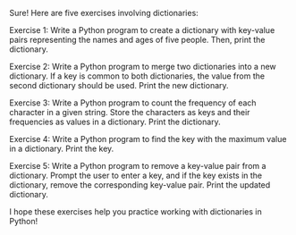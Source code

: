 Sure! Here are five exercises involving dictionaries:

Exercise 1:
Write a Python program to create a dictionary with key-value pairs representing the names and ages of five people. Then, print the dictionary.

Exercise 2:
Write a Python program to merge two dictionaries into a new dictionary. If a key is common to both dictionaries, the value from the second dictionary should be used. Print the new dictionary.

Exercise 3:
Write a Python program to count the frequency of each character in a given string. Store the characters as keys and their frequencies as values in a dictionary. Print the dictionary.

Exercise 4:
Write a Python program to find the key with the maximum value in a dictionary. Print the key.

Exercise 5:
Write a Python program to remove a key-value pair from a dictionary. Prompt the user to enter a key, and if the key exists in the dictionary, remove the corresponding key-value pair. Print the updated dictionary.

I hope these exercises help you practice working with dictionaries in Python!